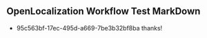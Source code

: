 ## OpenLocalization Workflow Test MarkDown
* 95c563bf-17ec-495d-a669-7be3b32bf8ba 
thanks!<!--HONumber=Mar16_HO3-->
